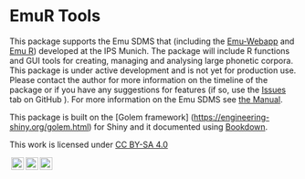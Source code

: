 # EmuR Tools

This package supports the Emu SDMS that (including the [Emu-Webapp](https://github.com/IPS-LMU/EMU-webApp/) and [Emu R](https://github.com/IPS-LMU/emuR/)) developed at the IPS Munich. The package will include R functions and GUI tools for creating, managing and analysing large phonetic corpora. This package is under active development and is not yet for production use. Please contact the author for more information on the timeline of the package or if you have any suggestions for features (if so, use the [Issues](https://github.com/Hywel-Stoakes/EmuRTools/issues) tab on GitHub ). For more information on the Emu SDMS see [the Manual](https://ips-lmu.github.io/The-EMU-SDMS-Manual/).

This package is built on the [Golem framework] (<https://engineering-shiny.org/golem.html>) for Shiny and it documented using [Bookdown](https://bookdown.org).

<p xmlns:dct="http://purl.org/dc/terms/" xmlns:cc="http://creativecommons.org/ns#" class="license-text">This work   is licensed under <a rel="license" href="https://creativecommons.org/licenses/by-sa/4.0">CC BY-SA 4.0</p>

<p><img style="height:22px!important;margin-left:3px;vertical-align:text-bottom;" src="https://mirrors.creativecommons.org/presskit/icons/cc.svg?ref=chooser-v1" /><img style="height:22px!important;margin-left:3px;vertical-align:text-bottom;" src="https://mirrors.creativecommons.org/presskit/icons/by.svg?ref=chooser-v1" /><img style="height:22px!important;margin-left:3px;vertical-align:text-bottom;" src="https://mirrors.creativecommons.org/presskit/icons/sa.svg?ref=chooser-v1" /></a></p>

